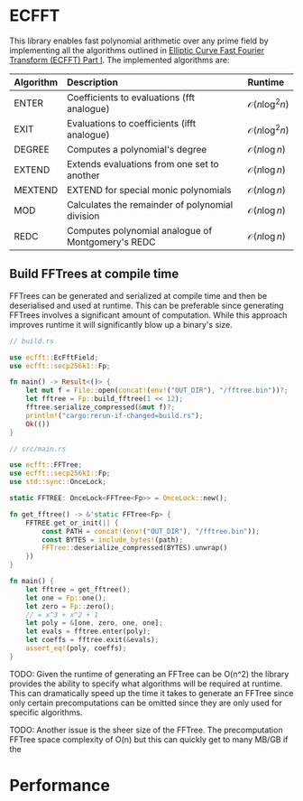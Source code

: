 # ECFFT

This library enables fast polynomial arithmetic over any prime field by implementing all the algorithms outlined in [Elliptic Curve Fast Fourier Transform (ECFFT) Part I](https://arxiv.org/pdf/2107.08473.pdf). The implemented algorithms are:

|Algorithm|Description|Runtime|
|:-|:-|:-|
|ENTER|Coefficients to evaluations (fft analogue)|$\mathcal{O}(n\log^2{n})$|
|EXIT|Evaluations to coefficients (ifft analogue)|$\mathcal{O}(n\log^2{n})$|
|DEGREE|Computes a polynomial's degree|$\mathcal{O}(n\log{n})$|
|EXTEND|Extends evaluations from one set to another|$\mathcal{O}(n\log{n})$|
|MEXTEND|EXTEND for special monic polynomials|$\mathcal{O}(n\log{n})$|
|MOD|Calculates the remainder of polynomial division|$\mathcal{O}(n\log{n})$|
|REDC|Computes polynomial analogue of Montgomery's REDC|$\mathcal{O}(n\log{n})$|

## Build FFTrees at compile time

FFTrees can be generated and serialized at compile time and then be deserialised and used at runtime. This can be preferable since generating FFTrees involves a significant amount of computation. While this approach improves runtime it will significantly blow up a binary's size.

```rust
// build.rs

use ecfft::EcFftField;
use ecfft::secp256k1::Fp;

fn main() -> Result<()> {
    let mut f = File::open(concat!(env!("OUT_DIR"), "/fftree.bin"))?;
    let fftree = Fp::build_fftree(1 << 12);
    fftree.serialize_compressed(&mut f)?;
    println!("cargo:rerun-if-changed=build.rs");
    Ok(())
}
```

```rust
// src/main.rs

use ecfft::FFTree;
use ecfft::secp256k1::Fp;
use std::sync::OnceLock;

static FFTREE: OnceLock<FFTree<Fp>> = OnceLock::new();

fn get_fftree() -> &'static FFTree<Fp> {
    FFTREE.get_or_init(|| {
        const PATH = concat!(env!("OUT_DIR"), "/fftree.bin"));
        const BYTES = include_bytes!(path);
        FFTree::deserialize_compressed(BYTES).unwrap()
    })
}

fn main() {
    let fftree = get_fftree();
    let one = Fp::one();
    let zero = Fp::zero();
    // = x^3 + x^2 + 1
    let poly = &[one, zero, one, one];
    let evals = fftree.enter(poly);
    let coeffs = fftree.exit(&evals);
    assert_eq!(poly, coeffs);
}
```

TODO: Given the runtime of generating an FFTree can be O(n^2) the library provides the ability to specify what algorithms will be required at runtime. This can dramatically speed up the time it takes to generate an FFTree since only certain precomputations can be omitted since they are only used for specific algorithms.

TODO: Another issue is the sheer size of the FFTree. The precomputation FFTree space complexity of O(n) but this can quickly get to many MB/GB if the


# Performance
